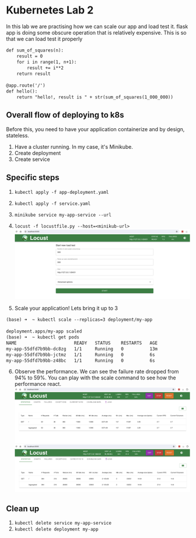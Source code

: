 # Kubernetes Lab 2

In this lab we are practising how we can scale our app and load test it.
flask app is doing some obscure operation that is relatively expensive. This is so that we can load test it properly

```
def sum_of_squares(n):
    result = 0
    for i in range(1, n+1):
        result += i**2
    return result

@app.route('/')
def hello():
    return "hello!, result is " + str(sum_of_squares(1_000_000))
```

## Overall flow of deploying to k8s

Before this, you need to have your application containerize and by design, stateless.

1) Have a cluster running. In my case, it's Minikube.
2) Create deployment
3) Create service

## Specific steps
1) `kubectl apply -f app-deployment.yaml`
2) `kubectl apply -f service.yaml`
3) `minikube service my-app-service --url`
4) `locust -f locustfile.py --host=<minikub-url>`
![Locust Setup Screen](locust.png)

5) Scale your application! Lets bring it up to 3
```
(base) ➜  ~ kubectl scale --replicas=3 deployment/my-app

deployment.apps/my-app scaled
(base) ➜  ~ kubectl get pods
NAME                      READY   STATUS    RESTARTS   AGE
my-app-55dfd7b9bb-dc8zg   1/1     Running   0          13m
my-app-55dfd7b9bb-jctmz   1/1     Running   0          6s
my-app-55dfd7b9bb-z48bc   1/1     Running   0          6s
```
6) Observe the performance. We can see the failure rate dropped from 94% to 59%. You can play with the scale command to see how the performance react.
![Before scaling](all_failure.png)
![After scaling](half_failure.png)

## Clean up
1) `kubectl delete service my-app-service`
2) `kubectl delete deployment my-app`
